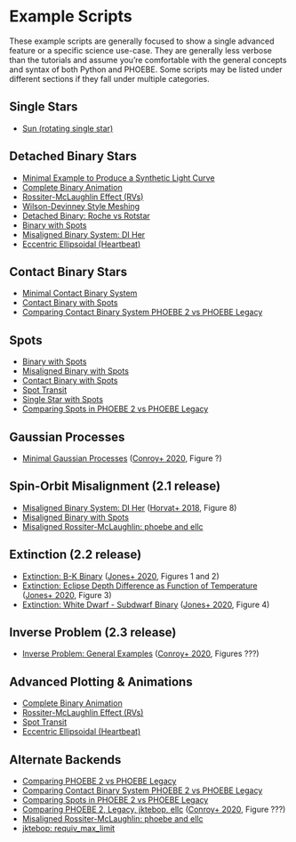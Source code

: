 # Example Scripts

These example scripts are generally focused to show a single advanced feature or a specific science use-case. They are generally less verbose than the tutorials and assume you’re comfortable with the general concepts and syntax of both Python and PHOEBE. Some scripts may be listed under different sections if they fall under multiple categories.


## Single Stars

* [Sun (rotating single star)](examples/sun.ipynb)


## Detached Binary Stars

* [Minimal Example to Produce a Synthetic Light Curve](examples/minimal_synthetic.ipynb)
* [Complete Binary Animation](examples/animation_binary_complete.ipynb)
* [Rossiter-McLaughlin Effect (RVs)](examples/rossiter_mclaughlin.ipynb)
* [Wilson-Devinney Style Meshing](examples/mesh_wd.ipynb)
* [Detached Binary: Roche vs Rotstar](examples/detached_rotstar.ipynb)
* [Binary with Spots](examples/binary_spots.ipynb)
* [Misaligned Binary System: DI Her](examples/diher_misaligned.ipynb)
* [Eccentric Ellipsoidal (Heartbeat)](examples/eccentric_ellipsoidal.ipynb)


## Contact Binary Stars

* [Minimal Contact Binary System](examples/minimal_contact_binary.ipynb)
* [Contact Binary with Spots](examples/contact_spots.ipynb)
* [Comparing Contact Binary System PHOEBE 2 vs PHOEBE Legacy](examples/legacy_contact_binary.ipynb)


## Spots

* [Binary with Spots](examples/binary_spots.ipynb)
* [Misaligned Binary with Spots](examples/binary_misaligned_spots.ipynb)
* [Contact Binary with Spots](examples/contact_spots.ipynb)
* [Spot Transit](examples/spot_transit.ipynb)
* [Single Star with Spots](examples/single_spots.ipynb)
* [Comparing Spots in PHOEBE 2 vs PHOEBE Legacy](examples/legacy_spots.ipynb)


## Gaussian Processes

* [Minimal Gaussian Processes](examples/minimal_GPs.ipynb) ([Conroy+ 2020](http://phoebe-project.org/publications/2020Conroy+), Figure ?)


## Spin-Orbit Misalignment (2.1 release)

* [Misaligned Binary System: DI Her](examples/diher_misaligned.ipynb) ([Horvat+ 2018](http://phoebe-project.org/publications/2018Horvat+), Figure 8)
* [Misaligned Binary with Spots](examples/binary_misaligned_spots.ipynb)
* [Misaligned Rossiter-McLaughlin: phoebe and ellc](examples/RM_phoebe_ellc.ipynb)


## Extinction (2.2 release)

* [Extinction: B-K Binary](examples/extinction_BK_binary.ipynb) ([Jones+ 2020](http://phoebe-project.org/publications/2020Jones+), Figures 1 and 2)
* [Extinction: Eclipse Depth Difference as Function of Temperature](examples/extinction_eclipse_depth_v_teff.ipynb) ([Jones+ 2020](http://phoebe-project.org/publications/2020Jones+), Figure 3)
* [Extinction: White Dwarf - Subdwarf Binary](examples/extinction_wd_subdwarf.ipynb) ([Jones+ 2020](http://phoebe-project.org/publications/2020Jones+), Figure 4)


## Inverse Problem (2.3 release)

* [Inverse Problem: General Examples](examples/inverse_paper_examples.ipynb) ([Conroy+ 2020](http://phoebe-project.org/publications/2020Conroy+), Figures ???)


## Advanced Plotting & Animations

* [Complete Binary Animation](examples/animation_binary_complete.ipynb)
* [Rossiter-McLaughlin Effect (RVs)](examples/rossiter_mclaughlin.ipynb)
* [Spot Transit](examples/spot_transit.ipynb)
* [Eccentric Ellipsoidal (Heartbeat)](examples/eccentric_ellipsoidal.ipynb)


## Alternate Backends

* [Comparing PHOEBE 2 vs PHOEBE Legacy](examples/legacy.ipynb)
* [Comparing Contact Binary System PHOEBE 2 vs PHOEBE Legacy](examples/legacy_contact_binary.ipynb)
* [Comparing Spots in PHOEBE 2 vs PHOEBE Legacy](examples/legacy_spots.ipynb)
* [Comparing PHOEBE 2, Legacy, jktebop, ellc](examples/backends_compare_legacy_jktebop_ellc.ipynb) ([Conroy+ 2020](http://phoebe-project.org/publications/2020Conroy+), Figure ???)
* [Misaligned Rossiter-McLaughlin: phoebe and ellc](examples/RM_phoebe_ellc.ipynb)
* [jktebop: requiv_max_limit](examples/requiv_max_limit.ipynb)
